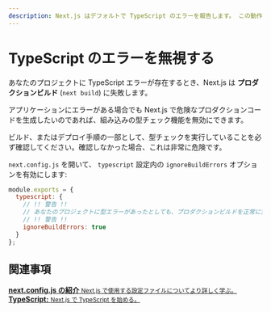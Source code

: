 ```yaml
---
description: Next.js はデフォルトで TypeScript のエラーを報告します。 この動作を止めるにはこちらをご覧ください。
---
```


# TypeScript のエラーを無視する

あなたのプロジェクトに TypeScript エラーが存在するとき、Next.js は **プロダクションビルド** (`next build`) に失敗します。

アプリケーションにエラーがある場合でも Next.js で危険なプロダクションコードを生成したいのであれば、組み込みの型チェック機能を無効にできます。

ビルド、またはデプロイ手順の一部として、型チェックを実行していることを必ず確認してください。確認しなかった場合、これは非常に危険です。

`next.config.js` を開いて、 `typescript` 設定内の `ignoreBuildErrors` オプションを有効にします:

```js
module.exports = {
  typescript: {
    // !! 警告 !!
    // あなたのプロジェクトに型エラーがあったとしても、プロダクションビルドを正常に完了するために危険な許可をする。
    // !! 警告 !!
    ignoreBuildErrors: true
  }
};
```

## 関連事項

<div class="card">
  <a href="/docs/api-reference/next.config.js/introduction.md">
    <b>next.config.js の紹介</b>
    <small>Next.js で使用する設定ファイルについてより詳しく学ぶ。</small>
  </a>
</div>

<div class="card">
  <a href="/docs/basic-features/typescript.md">
    <b>TypeScript:</b>
    <small>Next.js で TypeScript を始める。</small>
  </a>
</div>
